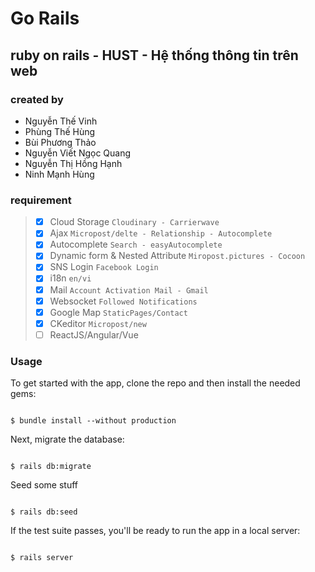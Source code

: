 # Go Rails

## ruby on rails - HUST - Hệ thống thông tin trên web
### created by

 - Nguyễn Thế Vinh 
 - Phùng Thế Hùng 
 - Bùi Phương Thảo
 - Nguyễn Viết Ngọc Quang
 - Nguyễn Thị Hồng Hạnh
 - Ninh Mạnh Hùng 
### requirement

>  - [x] Cloud Storage `Cloudinary - Carrierwave`
>  - [x] Ajax `Micropost/delte - Relationship - Autocomplete`
>  - [x] Autocomplete `Search - easyAutocomplete`
>  - [x] Dynamic form & Nested Attribute `Miropost.pictures - Cocoon`
>  - [x] SNS Login `Facebook Login`
>  - [x] i18n `en/vi`
>  - [x] Mail `Account Activation Mail - Gmail`
>  - [x] Websocket `Followed Notifications`
>  - [x] Google Map `StaticPages/Contact`
>  - [x] CKeditor `Micropost/new`
>  - [ ] ReactJS/Angular/Vue

### Usage
To get started with the app, clone the repo and then install the needed gems:

  

```

$ bundle install --without production

```

  

Next, migrate the database:

  

```

$ rails db:migrate

```

  
Seed some stuff
```

$ rails db:seed

```

  

If the test suite passes, you'll be ready to run the app in a local server:

  

```

$ rails server

```